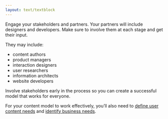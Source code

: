 ```yaml
---
layout: text/textblock
---
```

Engage your stakeholders and partners. Your partners will include designers and developers. Make sure to involve them at each stage and get their input. 

They may include:
- content authors
- product managers
- interaction designers
- user researchers
- information architects
- website developers

Involve stakeholders early in the process so you can create a successful model that works for everyone.

For your content model to work effectively, you’ll also need to [define user content needs](/content-strategy/define-user-content-needs/) and [identify business needs](/content-strategy/identify-business-needs/).